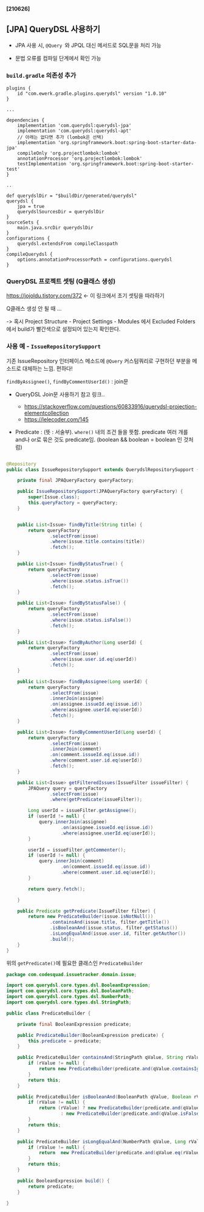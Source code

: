 **[210626]**



## [JPA] QueryDSL 사용하기

- JPA 사용 시, `@Query `와 JPQL 대신 메서드로 SQL문을 처리 가능

- 문법 오류를 컴파일 단계에서 확인 가능

### `build.gradle` 의존성 추가

```
plugins {
    id "com.ewerk.gradle.plugins.querydsl" version "1.0.10"
}

...

dependencies {
	implementation 'com.querydsl:querydsl-jpa'
    implementation 'com.querydsl:querydsl-apt' 
    // 아래는 없다면 추가 (lombok은 선택)
    implementation 'org.springframework.boot:spring-boot-starter-data-jpa'
    compileOnly 'org.projectlombok:lombok'
    annotationProcessor 'org.projectlombok:lombok'
    testImplementation 'org.springframework.boot:spring-boot-starter-test'
}

..

def querydslDir = "$buildDir/generated/querydsl"
querydsl {
    jpa = true
    querydslSourcesDir = querydslDir
}
sourceSets {
    main.java.srcDir querydslDir
}
configurations {
    querydsl.extendsFrom compileClasspath
}
compileQuerydsl {
    options.annotationProcessorPath = configurations.querydsl
}
```

### QueryDSL 프로젝트 셋팅 (Q클래스 생성)

https://jojoldu.tistory.com/372 <- 이 링크에서 초기 셋팅을 따라하기

Q클래스 생성 안 될 때 ...

-> 혹시 Project Structure - Project Settings - Modules 에서 Excluded Folders 에서 build가 빨간색으로 설정되어 있는지 확인한다.

### 사용 예 - `IssueRepositorySupport`

기존 IssueRepository 인터페이스 메소드에 `@Query` 커스텀쿼리로 구현하던 부분을 메소드로 대체하는 느낌. 편하다!

`findByAssignee()`, `findByCommentUserId()` : join문

- QueryDSL Join문 사용하기 참고 링크..

  - https://stackoverflow.com/questions/60833916/querydsl-projection-elementcollection
  - https://lelecoder.com/145

- Predicate : (뜻 : 서술부). `where()` 내의 조건 들을 뜻함. predicate 여러 개를 and나 or로 묶은 것도 predicate임. (boolean && boolean = boolean 인 것처럼)

  

```java

@Repository
public class IssueRepositorySupport extends QuerydslRepositorySupport {

    private final JPAQueryFactory queryFactory;

    public IssueRepositorySupport(JPAQueryFactory queryFactory) {
        super(Issue.class);
        this.queryFactory = queryFactory;
    }


    public List<Issue> findByTitle(String title) {
        return queryFactory
                .selectFrom(issue)
                .where(issue.title.contains(title))
                .fetch();
    }

    public List<Issue> findByStatusTrue() {
        return queryFactory
                .selectFrom(issue)
                .where(issue.status.isTrue())
                .fetch();
    }

    public List<Issue> findByStatusFalse() {
        return queryFactory
                .selectFrom(issue)
                .where(issue.status.isFalse())
                .fetch();
    }

    public List<Issue> findByAuthor(Long userId) {
        return queryFactory
                .selectFrom(issue)
                .where(issue.user.id.eq(userId))
                .fetch();
    }

    public List<Issue> findByAssignee(Long userId) {
        return queryFactory
                .selectFrom(issue)
                .innerJoin(assignee)
                .on(assignee.issueId.eq(issue.id))
                .where(assignee.userId.eq(userId))
                .fetch();
    }

    public List<Issue> findByCommentUserId(Long userId) {
        return queryFactory
                .selectFrom(issue)
                .innerJoin(comment)
                .on(comment.issueId.eq(issue.id))
                .where(comment.user.id.eq(userId))
                .fetch();
    }

    public List<Issue> getFilteredIssues(IssueFilter issueFilter) {
        JPAQuery query = queryFactory
                .selectFrom(issue)
                .where(getPredicate(issueFilter));

        Long userId = issueFilter.getAssignee();
        if (userId != null) {
            query.innerJoin(assignee)
                    .on(assignee.issueId.eq(issue.id))
                    .where(assignee.userId.eq(userId));
        }

        userId = issueFilter.getCommenter();
        if (userId != null) {
            query.innerJoin(comment)
                    .on(comment.issueId.eq(issue.id))
                    .where(comment.user.id.eq(userId));
        }

        return query.fetch();

    }

    public Predicate getPredicate(IssueFilter filter) {
        return new PredicateBuilder(issue.isNotNull())
                .containsAnd(issue.title, filter.getTitle())
                .isBooleanAnd(issue.status, filter.getStatus())
                .isLongEqualAnd(issue.user.id, filter.getAuthor())
                .build();
    }
}

```



위의 `getPredicate()`에 필요한 클래스인 `PredicateBuilder`

```java
package com.codesquad.issuetracker.domain.issue;

import com.querydsl.core.types.dsl.BooleanExpression;
import com.querydsl.core.types.dsl.BooleanPath;
import com.querydsl.core.types.dsl.NumberPath;
import com.querydsl.core.types.dsl.StringPath;

public class PredicateBuilder {

    private final BooleanExpression predicate;

    public PredicateBuilder(BooleanExpression predicate) {
        this.predicate = predicate;
    }

    public PredicateBuilder containsAnd(StringPath qValue, String rValue) {
        if (rValue != null) {
            return new PredicateBuilder(predicate.and(qValue.containsIgnoreCase(rValue)));
        }
        return this;
    }

    public PredicateBuilder isBooleanAnd(BooleanPath qValue, Boolean rValue) {
        if (rValue != null) {
            return (rValue) ? new PredicateBuilder(predicate.and(qValue.isTrue()))
                    : new PredicateBuilder(predicate.and(qValue.isFalse()));
        }
        return this;
    }

    public PredicateBuilder isLongEqualAnd(NumberPath qValue, Long rValue) {
        if (rValue != null) {
            return  new PredicateBuilder(predicate.and(qValue.eq(rValue)));
        }
        return this;
    }

    public BooleanExpression build() {
        return predicate;
    }

}
```

